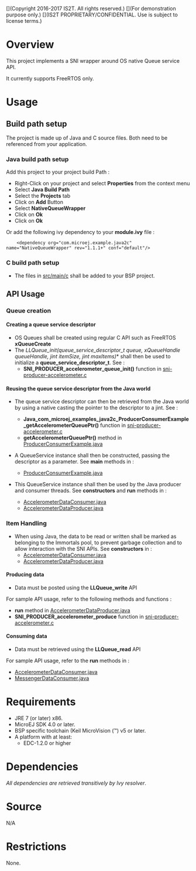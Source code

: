 [](Markdown)
[](Copyright 2016-2017 IS2T. All rights reserved.)
[](For demonstration purpose only.)
[](IS2T PROPRIETARY/CONFIDENTIAL. Use is subject to license terms.)
# Overview

This project implements a SNI wrapper around OS native Queue service API.

It currently supports FreeRTOS only.

# Usage

## Build path setup

The project is made up of Java and C source files. Both need to be referenced from your application.

### Java build path setup

Add this project to your project build Path :

* Right-Click on your project and select **Properties** from the context menu
* Select **Java Build Path**
* Select the **Projects** tab
* Click on **Add** Button
* Select **NativeQueueWrapper**
* Click on **Ok**
* Click on **Ok**

Or add the following ivy dependency to your **module.ivy** file :

        <dependency org="com.microej.example.java2c" name="NativeQueueWrapper" rev="1.1.1+" conf="default"/>

### C build path setup

* The files in [src/main/c](/NativeQueueWrapper/src/main/c) shall be added to your BSP project.

## API Usage

### Queue creation

#### Creating a queue service descriptor
* OS Queues shall be created using regular C API such as FreeRTOS **xQueueCreate**
* The **LLQueue_init(queue_service_descriptor_t* queue, xQueueHandle queueHandle, jint itemSize, jint maxItems)** shall then be used to initialize a **queue_service_descriptor_t**. See :
	* **SNI_PRODUCER_accelerometer_queue_init()** function in [sni-producer-accelerometer.c](/ProducerConsumerUsingQueues/src/main/c/sni-producer-accelerometer.c)

#### Reusing the queue service descriptor from the Java world
* The queue service descriptor can then be retrieved from the Java world by using a native casting the pointer to the descriptor to a jint. See :
	* **Java_com_microej_examples_java2c_ProducerConsumerExample_getAccelerometerQueuePtr()** function in [sni-producer-accelerometer.c](/ProducerConsumerUsingQueues/src/main/c/sni-producer-accelerometer.c)
	* **getAccelerometerQueuePtr()** method in [ProducerConsumerExample.java](/ProducerConsumerUsingQueues/src/main/java/com/microej/examples/java2c/ProducerConsumerExample.java) 

* A QueueService instance shall then be constructed, passing the descriptor as a parameter. See **main** methods in :
	* [ProducerConsumerExample.java](/ProducerConsumerUsingQueues/src/main/java/com/microej/examples/java2c/ProducerConsumerExample.java)
	
* This QueueService instance shall then be used by the Java producer and consumer threads. See **constructors** and **run** methods in :
	* [AccelerometerDataConsumer.java](/ProducerConsumerUsingQueues/src/main/java/com/microej/examples/java2c/AccelerometerDataConsumer.java)
	* [AccelerometerDataProducer.java](/ProducerConsumerUsingQueues/src/main/java/com/microej/examples/java2c/AccelerometerDataProducer.java)

### Item Handling
* When using Java, the data to be read or written shall be marked as belonging to the Immortals pool, to prevent garbage collection and to allow interaction with the SNI APIs. See **constructors** in :
	* [AccelerometerDataConsumer.java](/ProducerConsumerUsingQueues/src/main/java/com/microej/examples/java2c/AccelerometerDataConsumer.java)
	* [AccelerometerDataProducer.java](/ProducerConsumerUsingQueues/src/main/java/com/microej/examples/java2c/AccelerometerDataProducer.java)

#### Producing data
* Data must be posted using the **LLQueue_write** API

For sample API usage, refer to the following methods and functions :
* **run** method in [AccelerometerDataProducer.java](/ProducerConsumerUsingQueues/src/main/java/com/microej/examples/java2c/AccelerometerDataProducer.java)
* **SNI_PRODUCER_accelerometer_produce** function in [sni-producer-accelerometer.c](/ProducerConsumerUsingQueues/src/main/c/sni-producer-accelerometer.c)

#### Consuming data
* Data must be retrieved using the **LLQueue_read** API

For sample API usage, refer to the **run** methods in :
* [AccelerometerDataConsumer.java](/ProducerConsumerUsingQueues/src/main/java/com/microej/examples/java2c/AccelerometerDataConsumer.java)
* [MessengerDataConsumer.java](/ProducerConsumerUsingQueues/src/main/java/com/microej/examples/java2c/MessengerDataConsumer.java)

# Requirements

* JRE 7 (or later) x86.
* MicroEJ SDK 4.0 or later.
* BSP specific toolchain (Keil MicroVision (&trade;) v5 or later.
* A platform with at least:
	* EDC-1.2.0 or higher

# Dependencies

_All dependencies are retrieved transitively by Ivy resolver_.

# Source
N/A

# Restrictions
None.